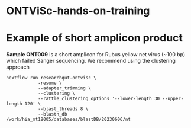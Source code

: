 # ONTViSc-hands-on-training
# Example of short amplicon product

**Sample ONT009** is a short amplicon for Rubus yellow net virus (~100 bp) which failed Sanger sequencing. We recommend using the clustering approach
```
nextflow run researchqut.ontvisc \
            -resume \
            --adapter_trimming \
            --clustering \
            --rattle_clustering_options '--lower-length 30 --upper-length 120' \
            --blast_threads 8 \
            --blastn_db /work/hia_mt18005/databases/blastDB/20230606/nt
```
